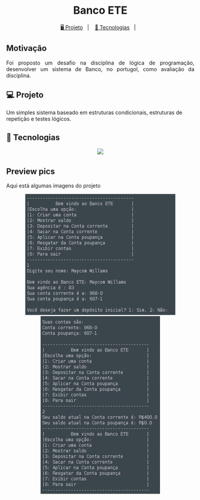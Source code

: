 <h1 align="center">
  Banco ETE
</h1>

<p align="center">
  <a href="#-projeto">🖥️ Projeto</a>&nbsp;&nbsp;&nbsp;|&nbsp;&nbsp;&nbsp;
  <a href="#-tecnologias">🚀 Tecnologias</a>&nbsp;&nbsp;&nbsp;|&nbsp;&nbsp;&nbsp;
 </p>

## Motivação

<p align="justify">Foi proposto um desafio na disciplina de lógica de programação, desenvolver um sistema de Banco, no portugol, como avaliação da disciplina.</p>

## 💻 Projeto

Um simples sistema baseado em estruturas condicionais, estruturas de repetição e testes lógicos. 

## 🚀 Tecnologias

<p align="center">
  <img src="https://img.shields.io/badge/-Portugol-121e24?logo=CodeSandBox&logoColor=ffc200" />
</p>

## Preview pics

<p>Aqui está algumas imagens do projeto</p>

 <div align="center">
 <img src="https://github.com/Maycomwill/BancoETE/blob/main/1.jpg?raw=true" width: 300px/>
 </div>

 <div align="center">
 <img src="https://github.com/Maycomwill/BancoETE/blob/main/2.jpg?raw=true" width: 500px/>
 </div>

